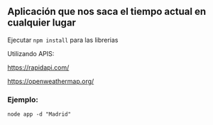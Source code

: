 ## Aplicación que nos saca el tiempo actual en cualquier lugar


Ejecutar ````npm install```` para las librerias


Utilizando APIS:

https://rapidapi.com/


https://openweathermap.org/


### Ejemplo:
```` 
node app -d "Madrid"
````
